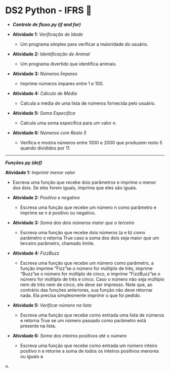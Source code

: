 # DS2 Python - IFRS 🚀

- ***Controle de fluxo.py (if and for)*** 
- **Atividade 1:** *Verificação de Idade*
  - Um programa simples para verificar a maioridade do usuário.

- **Atividade 2:** *Identificação de Animal*
  - Um programa divertido que identifica animais.

- **Atividade 3:** *Números Ímpares*
  - Imprime números ímpares entre 1 e 100.

- **Atividade 4:** *Cálculo de Média*
  - Calcula a média de uma lista de números fornecida pelo usuário.

- **Atividade 5:** *Soma Específica*
  - Calcula uma soma específica para um valor n.

- **Atividade 6:** *Números com Resto 5*
  - Verifica e mostra números entre 1000 e 2000 que produzem resto 5 quando divididos por 11.
----------------------------------------------------------------------------------------------
***Funções.py (def)***

**Atividade 1:** *Imprimir menor valor*
  - Escreva uma função que recebe dois parâmetros e imprime o menor dos dois. Se eles forem iguais, imprima que eles são iguais.

- **Atividade 2:** *Positivo e negativo*
  - Escreva uma função que recebe um número n como parâmetro e imprime se n é positivo ou negativo.

- **Atividade 3:** *Soma dos dois números maior que o terceiro*
  - Escreva uma função que recebe dois números (a e b) como parâmetro e retorna True caso a soma dos dois seja maior que um terceiro parâmetro, chamado limite.

- **Atividade 4:** *FizzBuzz*
  - Escreva uma função que recebe um número como parâmetro, a função imprime
”Fizz”se o número for múltiplo de três, imprime ”Buzz”se o número for múltiplo de
cinco, e imprime ”FizzBuzz”se o número for múltiplo de três e cinco. Caso o
número não seja múltiplo nem de três nem de cinco, ele deve ser impresso. Note
que, ao contrário das funções anteriores, sua função não deve retornar nada. Ela
precisa simplesmente imprimir o que foi pedido.

- **Atividade 5:** *Verificar número na lista*
  - Escreva uma função que recebe como entrada uma lista de números e retorna True
se um número passado como parâmetro está presente na lista.

- **Atividade 6:** *Soma dos inteiros positivos até o número*
  - Escreva uma função que recebe como entrada um número inteiro positivo n e
retorne a soma de todos os inteiros positivos menores ou iguais a
    





 n.
